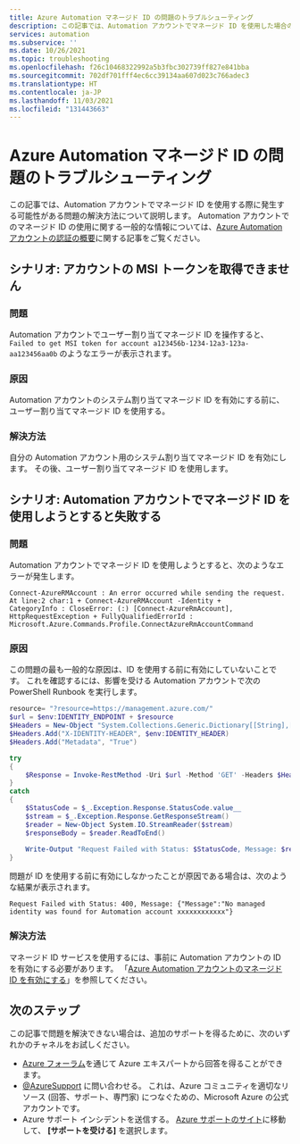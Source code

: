 ```yaml
---
title: Azure Automation マネージド ID の問題のトラブルシューティング
description: この記事では、Automation アカウントでマネージド ID を使用した場合の問題のトラブルシューティングと解決方法について説明します。
services: automation
ms.subservice: ''
ms.date: 10/26/2021
ms.topic: troubleshooting
ms.openlocfilehash: f26c10468322992a5b3fbc302739ff827e841bba
ms.sourcegitcommit: 702df701fff4ec6cc39134aa607d023c766adec3
ms.translationtype: HT
ms.contentlocale: ja-JP
ms.lasthandoff: 11/03/2021
ms.locfileid: "131443663"
---
```

# <a name="troubleshoot-azure-automation-managed-identity-issues"></a>Azure Automation マネージド ID の問題のトラブルシューティング

この記事では、Automation アカウントでマネージド ID を使用する際に発生する可能性がある問題の解決方法について説明します。 Automation アカウントでのマネージド ID の使用に関する一般的な情報については、[Azure Automation アカウントの認証の概要](../automation-security-overview.md#managed-identities)に関する記事をご覧ください。

## <a name="scenario-fail-to-get-msi-token-for-account"></a>シナリオ: アカウントの MSI トークンを取得できません

### <a name="issue"></a>問題

Automation アカウントでユーザー割り当てマネージド ID を操作すると、`Failed to get MSI token for account a123456b-1234-12a3-123a-aa123456aa0b` のようなエラーが表示されます。

### <a name="cause"></a>原因

Automation アカウントのシステム割り当てマネージド ID を有効にする前に、ユーザー割り当てマネージド ID を使用する。

### <a name="resolution"></a>解決方法

自分の Automation アカウント用のシステム割り当てマネージド ID を有効にします。 その後、ユーザー割り当てマネージド ID を使用します。  

## <a name="scenario-attempt-to-use-managed-identity-with-automation-account-fails"></a>シナリオ: Automation アカウントでマネージド ID を使用しようとすると失敗する

### <a name="issue"></a>問題

Automation アカウントでマネージド ID を使用しようとすると、次のようなエラーが発生します。

```error
Connect-AzureRMAccount : An error occurred while sending the request. At line:2 char:1 + Connect-AzureRMAccount -Identity + 
CategoryInfo : CloseError: (:) [Connect-AzureRmAccount], HttpRequestException + FullyQualifiedErrorId : Microsoft.Azure.Commands.Profile.ConnectAzureRmAccountCommand
```

### <a name="cause"></a>原因

この問題の最も一般的な原因は、ID を使用する前に有効にしていないことです。 これを確認するには、影響を受ける Automation アカウントで次の PowerShell Runbook を実行します。

```powershell
resource= "?resource=https://management.azure.com/"
$url = $env:IDENTITY_ENDPOINT + $resource
$Headers = New-Object "System.Collections.Generic.Dictionary[[String],[String]]"
$Headers.Add("X-IDENTITY-HEADER", $env:IDENTITY_HEADER)
$Headers.Add("Metadata", "True")

try
{
    $Response = Invoke-RestMethod -Uri $url -Method 'GET' -Headers $Headers
}
catch
{
    $StatusCode = $_.Exception.Response.StatusCode.value__
    $stream = $_.Exception.Response.GetResponseStream()
    $reader = New-Object System.IO.StreamReader($stream)
    $responseBody = $reader.ReadToEnd()
    
    Write-Output "Request Failed with Status: $StatusCode, Message: $responseBody"
}
```

問題が ID を使用する前に有効にしなかったことが原因である場合は、次のような結果が表示されます。

`Request Failed with Status: 400, Message: {"Message":"No managed identity was found for Automation account xxxxxxxxxxxx"}`

### <a name="resolution"></a>解決方法

マネージド ID サービスを使用するには、事前に Automation アカウントの ID を有効にする必要があります。 「[Azure Automation アカウントのマネージド ID を有効にする](../enable-managed-identity-for-automation.md)」を参照してください。

## <a name="next-steps"></a>次のステップ

この記事で問題を解決できない場合は、追加のサポートを得るために、次のいずれかのチャネルをお試しください。

* [Azure フォーラム](https://azure.microsoft.com/support/forums/)を通じて Azure エキスパートから回答を得ることができます。
* [@AzureSupport](https://twitter.com/azuresupport) に問い合わせる。 これは、Azure コミュニティを適切なリソース (回答、サポート、専門家) につなぐための、Microsoft Azure の公式アカウントです。
* Azure サポート インシデントを送信する。 [Azure サポートのサイト](https://azure.microsoft.com/support/options/)に移動して、 **[サポートを受ける]** を選択します。